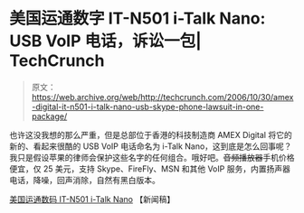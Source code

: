 # 美国运通数字 IT-N501 i-Talk Nano: USB VoIP 电话，诉讼一包| TechCrunch

> 原文：<https://web.archive.org/web/http://techcrunch.com/2006/10/30/amex-digital-it-n501-i-talk-nano-usb-skype-phone-lawsuit-in-one-package/>

也许这没我想的那么严重，但是总部位于香港的科技制造商 AMEX Digital 将它的新的、看起来很酷的 USB VoIP 电话命名为 i-Talk Nano，这到底是怎么回事呢？我只是假设苹果的律师会保护这些名字的任何组合。哦好吧。~~音频播放器~~手机价格便宜，仅 25 美元，支持 Skype、FireFly、MSN 和其他 VoIP 服务，内置扬声器电话，降噪，回声消除，自然有黑白版本。

[美国运通数码 IT-N501 i-Talk Nano](https://web.archive.org/web/20140501211205/http://www.amexdigital.com/Press_Release-E_IT-N501.htm) 【新闻稿】